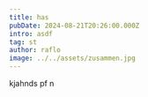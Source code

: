 ```yaml
---
title: has
pubDate: 2024-08-21T20:26:00.000Z
intro: asdf
tag: st
author: raflo
image: ../../assets/zusammen.jpg
---
```

kjahnds pf n
